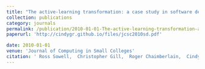 ```yaml
---
title: "The active-learning transformation: a case study in software development and systems software courses"
collection: publications
category: journals
permalink: /publication/2010-01-01-The-active-learning-transformation-a-case-study-in-software-development-and-systems-software-courses
paperurl: 'http://cindygr.github.io/files/jcsc2010sd.pdf'

date: 2010-01-01
venue: 'Journal of Computing in Small Colleges'
citation: ' Ross Sowell,  Christopher Gill,  Roger Chaimberlain,  Cindy Grimm,  Kenneth Goldman,  Mark Tranel, &quot;The active-learning transformation: a case study in software development and systems software courses.&quot; Journal of Computing in Small Colleges, 2010.'
---
```


